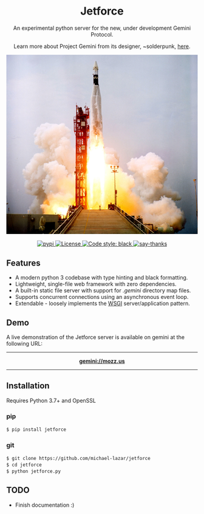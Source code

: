 <h1 align="center">Jetforce</h1>

<p align="center">An experimental python server for the new, under development Gemini Protocol.</p>

<p align="center">Learn more about Project Gemini from its designer, ~solderpunk, <a href="https://gopher.commons.host/gopher://zaibatsu.circumlunar.space/1/~solderpunk/gemini">here</a>.</p>

<p align="center"><img alt="rocket launch" src="resources/rocket.jpg"/></p>

<p align="center">
  <a href="https://pypi.python.org/pypi/jetforce/">
    <img alt="pypi" src="https://img.shields.io/pypi/v/jetforce.svg?label=version"/>
  </a>
  <a href="https://github.com/michael-lazar/jetforce/LICENSE">
    <img alt="License" src="https://img.shields.io/badge/license-FFSL%20v1-informational.svg">
  </a>
  <a href="https://github.com/psf/black">
    <img alt="Code style: black" src="https://img.shields.io/badge/code%20style-black-000000.svg">
  </a>
  <a href="https://saythanks.io/to/michael-lazar">
    <img alt="say-thanks" src="https://img.shields.io/badge/Say%20Thanks-!-1EAEDB.svg"/>
  </a>
</p>

## Features

- A modern python 3 codebase with type hinting and black formatting.
- Lightweight, single-file web framework with zero dependencies.
- A built-in static file server with support for *.gemini* directory map files.
- Supports concurrent connections using an asynchronous event loop.
- Extendable - loosely implements the [WSGI](https://en.wikipedia.org/wiki/Web_Server_Gateway_Interface) server/application pattern.

## Demo

A live demonstration of the Jetforce server is available on gemini at the following URL:

---

<p align="center">
<b><a href="gemini://mozz.us">gemini://mozz.us</a></b><br>
</p>

---


## Installation

Requires Python 3.7+ and OpenSSL

### pip

```bash
$ pip install jetforce
```

### git

```bash
$ git clone https://github.com/michael-lazar/jetforce
$ cd jetforce
$ python jetforce.py
```

  ## TODO
  
 - Finish documentation :)
